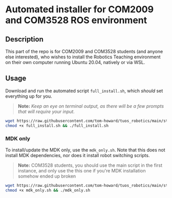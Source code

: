 # Automated installer for COM2009 and COM3528 ROS environment

## Description

This part of the repo is for COM2009 and COM3528 students (and anyone else interested), who wishes to install the Robotics Teaching environment on their own computer running Ubuntu 20.04, natively or via WSL.

## Usage

Download and run the automated script `full_install.sh`, which *should* set everything up for you.

>**Note:** *Keep an eye on terminal output, as there will be a few prompts that will require your input.*

```bash
wget https://raw.githubusercontent.com/tom-howard/tuos_robotics/main/students/full_install.sh
chmod +x full_install.sh && ./full_install.sh
```

### MDK only

To install/update the MDK only, use the `mdk_only.sh`. Note that this does not install MDK dependencies, nor does it install robot switching scripts.

>**Note:** COM3528 students, you should use the main script in the first instance, and only use the this one if you're MDK installation somehow ended up broken  

```bash
wget https://raw.githubusercontent.com/tom-howard/tuos_robotics/main/students/mdk_only.sh
chmod +x mdk_only.sh && ./mdk_only.sh
```
